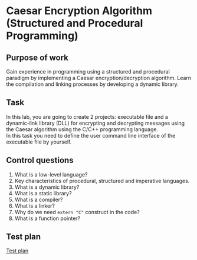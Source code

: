 # Caesar Encryption Algorithm (Structured and Procedural Programming)

## Purpose of work
Gain experience in programming using a structured and procedural paradigm by implementing a
Caesar encryption/decryption algorithm. Learn the compilation and linking processes by
developing a dynamic library.

## Task
In this lab, you are going to create 2 projects: executable file and a dynamic-link library (DLL) for
encrypting and decrypting messages using the Caesar algorithm using the C/C++ programming
language. </br>
In this task you need to define the user command line interface of the executable file by yourself.

## Control questions
1. What is a low-level language?
3. Key characteristics of procedural, structured and imperative languages.
4. What is a dynamic library?
5. What is a static library?
6. What is a compiler?
7. What is a linker?
8. Why do we need `extern "C"` construct in the code?
9. What is a function pointer?

## Test plan
[Test plan](https://github.com/Viktoriia-Semenko/caesar-encryption-vsemenko/blob/main/test-plan.md)
